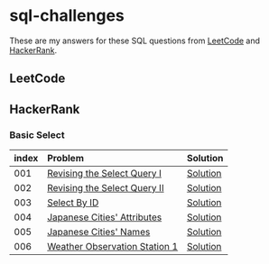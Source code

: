 # sql-challenges

These are my answers for these SQL questions from [LeetCode](https://leetcode.com/) and [HackerRank](https://www.hackerrank.com/).


## LeetCode

## HackerRank

### Basic Select

| index | Problem | Solution |
|:--|:--|:--|
| 001 | [Revising the Select Query I](https://www.hackerrank.com/challenges/revising-the-select-query/problem) | [Solution]('./hackerRank/basic-select/001-revising-the-select-query-i.sql) | 
| 002 | [Revising the Select Query II](https://www.hackerrank.com/challenges/revising-the-select-query/problem) | [Solution]('./hackerRank/basic-select/002-revisiting-the-select-query-ii.sql) | 
| 003 | [Select By ID](https://www.hackerrank.com/challenges/select-by-id/problem) | [Solution]('./hackerRank/basic-select/003-select-by-id.sql) | 
| 004 | [Japanese Cities' Attributes](https://www.hackerrank.com/challenges/japanese-cities-attributes/problem) | [Solution]('./hackerRank/basic-select/004-japanese-cities-attributes.sql) | 
| 005 | [Japanese Cities' Names](https://www.hackerrank.com/challenges/japanese-cities-name/problem) | [Solution]('./hackerRank/basic-select//005-japanese-cities-name.sql) | 
| 006 | [Weather Observation Station 1](https://www.hackerrank.com/challenges/weather-observation-station-1/problem) | [Solution]('./hackerRank/basic-select/006-weather-observation-station-1.sql) | 

